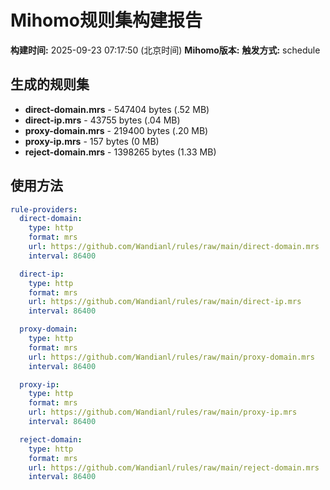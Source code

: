 # Mihomo规则集构建报告

**构建时间:** 2025-09-23 07:17:50 (北京时间)
**Mihomo版本:** 
**触发方式:** schedule

## 生成的规则集

- **direct-domain.mrs** - 547404 bytes (.52 MB)
- **direct-ip.mrs** - 43755 bytes (.04 MB)
- **proxy-domain.mrs** - 219400 bytes (.20 MB)
- **proxy-ip.mrs** - 157 bytes (0 MB)
- **reject-domain.mrs** - 1398265 bytes (1.33 MB)

## 使用方法

```yaml
rule-providers:
  direct-domain:
    type: http
    format: mrs
    url: https://github.com/Wandianl/rules/raw/main/direct-domain.mrs
    interval: 86400

  direct-ip:
    type: http
    format: mrs
    url: https://github.com/Wandianl/rules/raw/main/direct-ip.mrs
    interval: 86400

  proxy-domain:
    type: http
    format: mrs
    url: https://github.com/Wandianl/rules/raw/main/proxy-domain.mrs
    interval: 86400

  proxy-ip:
    type: http
    format: mrs
    url: https://github.com/Wandianl/rules/raw/main/proxy-ip.mrs
    interval: 86400

  reject-domain:
    type: http
    format: mrs
    url: https://github.com/Wandianl/rules/raw/main/reject-domain.mrs
    interval: 86400

```
